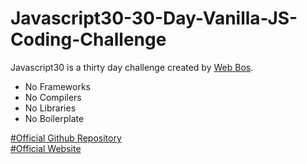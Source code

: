 # Javascript30-30-Day-Vanilla-JS-Coding-Challenge
Javascript30 is a thirty day challenge created by [Web Bos](https://twitter.com/wesbos).


* No Frameworks    
* No Compilers    
* No Libraries    
* No Boilerplate    


[#Official Github Repository](https://github.com/wesbos/JavaScript30)    
[#Official Website](https://javascript30.com/)
